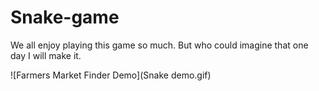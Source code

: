 # Snake-game
We all enjoy playing this game so much. But who could imagine that one day I will make it.

![Farmers Market Finder Demo](Snake demo.gif)
